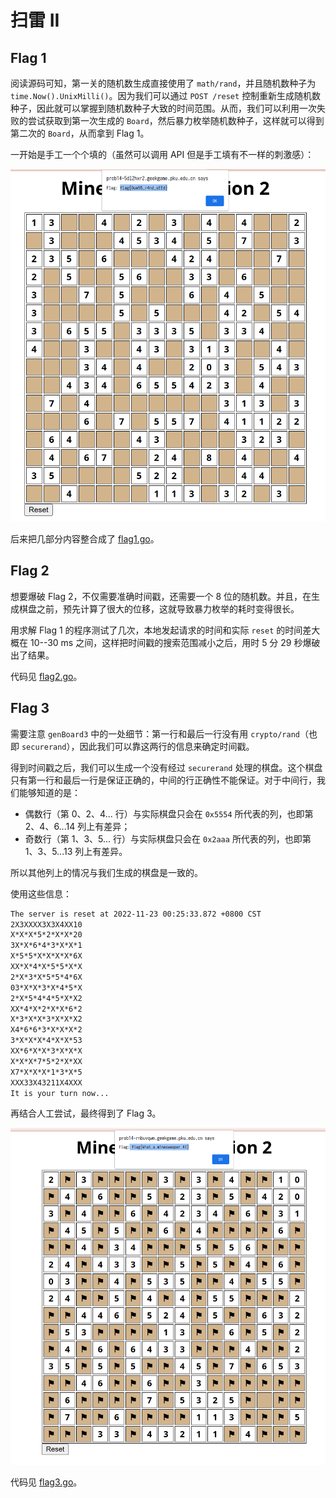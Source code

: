 # 扫雷 II

## Flag 1

阅读源码可知，第一关的随机数生成直接使用了 `math/rand`，并且随机数种子为 `time.Now().UnixMilli()`。因为我们可以通过 `POST /reset` 控制重新生成随机数种子，因此就可以掌握到随机数种子大致的时间范围。从而，我们可以利用一次失败的尝试获取到第一次生成的 `Board`，然后暴力枚举随机数种子，这样就可以得到第二次的 `Board`，从而拿到 Flag 1。

一开始是手工一个个填的（虽然可以调用 API 但是手工填有不一样的刺激感）：

![Flag 1 - manual](flag1.png)

后来把几部分内容整合成了 [flag1.go](./flag1.go)。

## Flag 2

想要爆破 Flag 2，不仅需要准确时间戳，还需要一个 8 位的随机数。并且，在生成棋盘之前，预先计算了很大的位移，这就导致暴力枚举的耗时变得很长。

用求解 Flag 1 的程序测试了几次，本地发起请求的时间和实际 `reset` 的时间差大概在 10--30 ms 之间，这样把时间戳的搜索范围减小之后，用时 5 分 29 秒爆破出了结果。

代码见 [flag2.go](./flag2.go)。

## Flag 3

需要注意 `genBoard3` 中的一处细节：第一行和最后一行没有用 `crypto/rand`（也即 `securerand`），因此我们可以靠这两行的信息来确定时间戳。

得到时间戳之后，我们可以生成一个没有经过 `securerand` 处理的棋盘。这个棋盘只有第一行和最后一行是保证正确的，中间的行正确性不能保证。对于中间行，我们能够知道的是：

- 偶数行（第 0、2、4... 行）与实际棋盘只会在 `0x5554` 所代表的列，也即第 2、4、6...14 列上有差异；
- 奇数行（第 1、3、5... 行）与实际棋盘只会在 `0x2aaa` 所代表的列，也即第 1、3、5...13 列上有差异。

所以其他列上的情况与我们生成的棋盘是一致的。

使用这些信息：

```txt
The server is reset at 2022-11-23 00:25:33.872 +0800 CST
2X3XXXX3X3X4XX10
X*X*X*5*2*X*X*20
3X*X*6*4*3*X*X*1
X*5*5*X*X*X*X*6X
XX*X*4*X*5*5*X*X
2*X*3*X*5*5*4*6X
03*X*X*3*X*4*5*X
2*X*5*4*4*5*X*X2
XX*4*X*2*X*X*6*2
X*3*X*X*3*X*X*X2
X4*6*6*3*X*X*X*2
3*X*X*X*4*X*X*53
XX*6*X*X*3*X*X*X
X*X*X*7*5*2*X*XX
X7*X*X*X*1*3*X*5
XXX33X43211X4XXX
It is your turn now...
```

再结合人工尝试，最终得到了 Flag 3。

![Flag 3](flag3.png)

代码见 [flag3.go](./flag3.go)。
